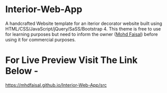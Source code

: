 # Interior-Web-App

A handcrafted Website template for an iterior decorator website built using HTML/CSS/JavaScript/jQuery/SaSS/Bootstrap 4. This theme is free to use
for learning purposes but need to inform the owner (<a href="http://www.mohdfaisal.com">Mohd Faisal</a>) before using it for commercial purposes.

# For Live Preview Visit The Link Below -
<a href="https://mhdfaisal.github.io/Interior-Web-App/src" target="blank">https://mhdfaisal.github.io/Interior-Web-App/src</a>
